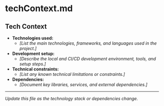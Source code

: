 # techContext.md

## Tech Context

- **Technologies used:**
  - _[List the main technologies, frameworks, and languages used in the project.]_
- **Development setup:**
  - _[Describe the local and CI/CD development environment, tools, and setup steps.]_
- **Technical constraints:**
  - _[List any known technical limitations or constraints.]_
- **Dependencies:**
  - _[Document key libraries, services, and external dependencies.]_

---

*Update this file as the technology stack or dependencies change.* 
